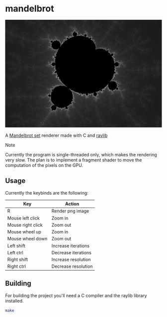 # mandelbrot

![preview_2.png](assets/preview_2.png)

A [Mandelbrot set](https://en.wikipedia.org/wiki/Mandelbrot_set) renderer made
with C and [raylib](https://www.raylib.com/)

> [!NOTE]
> Currently the program is single-threaded only, which makes the rendering very
> slow. The plan is to implement a fragment shader to move the computation of the
> pixels on the GPU.

## Usage

Currently the keybinds are the following:

| Key               | Action              |
| ----------------- | ------------------- |
| R                 | Render png image    |
| Mouse left click  | Zoom in             |
| Mouse right click | Zoom out            |
| Mouse wheel up    | Zoom in             |
| Mouse wheel down  | Zoom out            |
| Left shift        | Increase iterations |
| Left ctrl         | Decrease iterations |
| Right shift       | Increase resolution |
| Right ctrl        | Decrease resolution |

## Building

For building the project you'll need a C compiler and the raylib library
installed.

```bash
make
```
